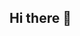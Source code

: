 ## Hi there 👋

<!--
**SCYOBI/SCYOBI** is a ✨ _special_ ✨ repository because its `README.md` (this file) appears on your GitHub profile.

Here are some ideas to get you started:

- 🔭 I’m currently working on ... flash games site im bord
- 🌱 I’m currently learning ...how to do it badly
- 👯 I’m looking to collaborate on ...nothing
- 🤔 I’m looking for help with ...nothing
- 💬 Ask me about ... nothing
- 📫 How to reach me: ...don't
- 😄 Pronouns: ... not important to me
- ⚡ Fun fact: ... beese churger
-->
